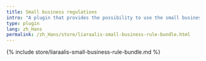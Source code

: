 ```yaml
---
title: Small business regulations
intro: "A plugin that provides the possibility to use the small business regulation, as it can be applied in Germany and Austria, when creating invoices in Kimai."
type: plugin
lang: zh_Hans
permalink: /zh_Hans/store/liaraalis-small-business-rule-bundle.html
---
```


{% include store/liaraalis-small-business-rule-bundle.md %}
